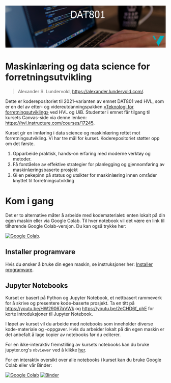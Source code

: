 ![DAT801 logo](./assets/DAT801-logo.png)

# Maskinlæring og data science for forretningsutvikling

> Alexander S. Lundervold, https://alexander.lundervold.com/.

Dette er koderepositoriet til 2021-varianten av emnet DAT801 ved HVL, som er en del av etter- og videreutdanningspakken [«Teknologi for forretningsutvikling»](https://www.uib.no/utdanning/evu/140448/teknologi-forretningsutvikling) ved HVL og UiB. Studenter i emnet får tilgang til kursets Canvas-side via denne lenken: https://hvl.instructure.com/courses/17245.

Kurset gir en innføring i data science og maskinlæring rettet mot forretningsutvikling. Vi har tre mål for kurset. Koderepositoriet støtter opp om det første.

1. Opparbeide praktisk, hands-on erfaring med moderne verktøy og metoder.
2. Få forståelse av effektive strategier for planlegging og gjennomføring av maskinlæringsbaserte prosjekt
3. Gi en pekepinn på status og utsikter for maskinlæring innen områder knyttet til forretningsutvikling


# Kom i gang

Det er to alternative måter å arbeide med kodematerialet: enten lokalt på din egen maskin eller via Google Colab. Til hver notebook vil det være en link til tilhørende Google Colab-versjon. Du kan også trykke her: 

[![Google Colab](https://colab.research.google.com/assets/colab-badge.svg)](https://colab.research.google.com/github/alu042/DAT801/blob/master/). 

## Installer programvare
Hvis du ønsker å bruke din egen maskin, se instruksjoner her: [Installer programvare](./setup.md). 


## Jupyter Notebooks

Kurset er basert på Python og Jupyter Notebook, et nettbasert rammeverk for å skrive og presentere kode-baserte prosjekt. Ta en titt på https://youtu.be/HW29067qVWk og https://youtu.be/2eCHD6f_phE for korte introduksjoner til Jupyter Notebook.

I løpet av kurset vil du arbeide med notebooks som inneholder diverse kode-materiale og -oppgaver. Hvis du arbeider lokalt på din egen maskin er det anbefalt å lage kopier av notebooks før du editerer. 

For en ikke-interaktiv fremstilling av kursets notebooks kan du bruke jupyter.org's `nbviewer` ved å klikke [her](https://nbviewer.jupyter.org/github/alu042/DAT801/).

For en interaktiv oversikt over alle notebooks i kurset kan du bruke Google Colab eller vår Binder: 

[![Google Colab](https://colab.research.google.com/assets/colab-badge.svg)](https://colab.research.google.com/github/alu042/DAT801/blob/master/)
[![Binder](https://mybinder.org/badge_logo.svg)](https://mybinder.org/v2/gh/alu042/DAT801/master)<br>
